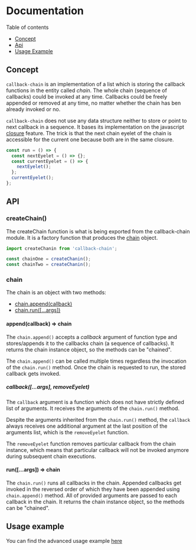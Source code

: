 # Documentation

Table of contents

- [Concept](#concept)
- [Api](#api)
- [Usage Example](#usage-example)

## Concept

`callback-chain` is an implementation of a list which is storing the callback
functions in the entity called _chain_. The whole chain (sequence of callbacks)
could be invoked at any time. Callbacks could be freely appended or removed at
any time, no matter whether the chain has ben already invoked or no.

`callback-chain` does not use any data structure neither to store or point to
next callback in a sequence. It bases its implementation on the javascript
[closure](https://developer.mozilla.org/en-US/docs/Web/JavaScript/Closures)
feature. The trick is that the next chain eyelet of the chain is accessible for
the current one because both are in the same closure.

```javascript
const run = () => {
  const nextEyelet = () => {};
  const currentEyelet = () => {
    nextEyelet();
  };
  currentEyelet();
};
```

## API

### createChain()

The createChain function is what is being exported from the callback-chain module.
It is a factory function that produces the [chain](#chain) object.

```javascript
import createChanin from 'callback-chain';

const chainOne = createChanin();
const chainTwo = createChanin();
```

### chain

The chain is an object with two methods:
  - [chain.append(callback)](#appendcallback--chain)
  - [chain.run([...args])](#runargs--chain)

#### append(callback) => chain

The `chain.append()` accepts a _callback_ argument of function type
and stores/appends it to the callbacks chain (a sequence of callbacks).
It returns the chain instance object, so the methods can be "chained".

The `chain.append()` can be called multiple times regardless the invocation
of the `chain.run()` method. Once the chain is requested
to run, the stored callback gets invoked.

##### callback([...args], removeEyelet)

The `callback` argument is a function which does not have strictly defined
list of arguments. It receives the arguments of the `chain.run()` method.

Despite the arguments inherited from the `chain.run()` method, the
`callback` always receives one additional argument at the last position of the
arguments list, which is the `removeEyelet` function.

The `removeEyelet` function removes particular callback from the chain instance,
which means that particular callback will not be invoked anymore during subsequent
chain executions.

#### run([...args]) => chain

The `chain.run()` runs all callbacks in the chain. Appended callbacks get
invoked in the reversed order of which they have been appended using
`chain.append()` method. All of provided arguments are passed to each callback
in the chain. It returns the chain instance object, so the methods can be "chained".

## Usage example

You can find the advanced usage example [here](./example.js)
